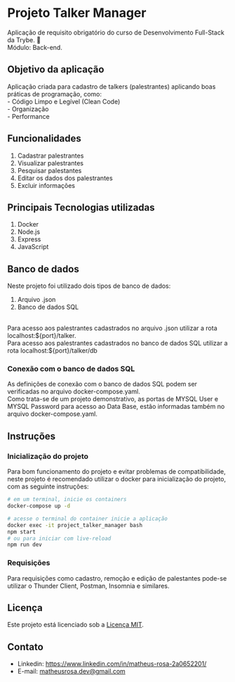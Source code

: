 # Projeto Talker Manager

  Aplicação de requisito obrigatório do curso de Desenvolvimento Full-Stack da Trybe. 🚀
  <br>
  Módulo: Back-end.


## Objetivo da aplicação

  Aplicação criada para cadastro de talkers (palestrantes) aplicando boas práticas de programação, como:
    <br>
    - Código Limpo e Legível (Clean Code)
  <br>
    - Organização
  <br>
    - Performance
  </br>

## Funcionalidades

  1. Cadastrar palestrantes
  2. Visualizar palestrantes
  3. Pesquisar palestantes
  4. Editar os dados dos palestrantes
  5. Excluir informações
   
## Principais Tecnologias utilizadas

  1. Docker
  2. Node.js
  3. Express
  4. JavaScript

## Banco de dados

Neste projeto foi utilizado dois tipos de banco de dados:
1. Arquivo .json
2. Banco de dados SQL
<br>
Para acesso aos palestrantes cadastrados no arquivo .json utilizar a rota localhost:${port}/talker.
<br>
Para acesso aos palestrantes cadastrados no banco de dados SQL utilizar a rota localhost:${port}/talker/db


### Conexão com o banco de dados SQL

As definições de conexão com o banco de dados SQL podem ser verificadas no arquivo docker-compose.yaml.
<br>
Como trata-se de um projeto demonstrativo, as portas de MYSQL User e MYSQL Password para acesso ao Data Base, estão informadas também no arquivo docker-compose.yaml.

## Instruções

### Inicialização do projeto

Para bom funcionamento do projeto e evitar problemas de compatibilidade, neste projeto é recomendado utilizar o docker para inicialização do projeto, com as seguinte instruções:
<br>
```bash
# em um terminal, inicie os containers
docker-compose up -d

# acesse o terminal do container inicie a aplicação
docker exec -it project_talker_manager bash
npm start
# ou para iniciar com live-reload
npm run dev
```

### Requisições

Para requisições como cadastro, remoção e edição de palestantes pode-se utilizar o Thunder Client, Postman, Insomnia e similares.

## Licença

Este projeto está licenciado sob a [Licença MIT](LICENSE).

## Contato

- Linkedin: https://www.linkedin.com/in/matheus-rosa-2a0652201/
- E-mail: matheusrosa.dev@gmail.com
